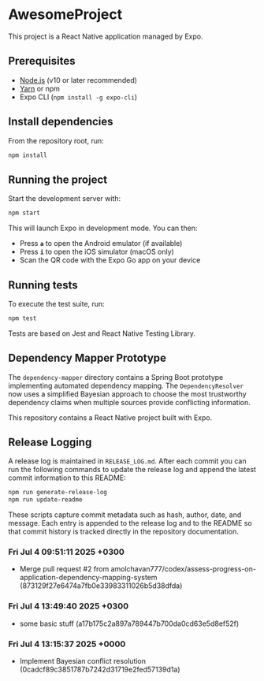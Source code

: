# AwesomeProject


This project is a React Native application managed by Expo.

## Prerequisites

- [Node.js](https://nodejs.org/) (v10 or later recommended)
- [Yarn](https://yarnpkg.com/) or npm
- Expo CLI (`npm install -g expo-cli`)

## Install dependencies

From the repository root, run:

```bash
npm install
```

## Running the project

Start the development server with:

```bash
npm start
```

This will launch Expo in development mode. You can then:

- Press **`a`** to open the Android emulator (if available)
- Press **`i`** to open the iOS simulator (macOS only)
- Scan the QR code with the Expo Go app on your device

## Running tests

To execute the test suite, run:

```bash
npm test
```

Tests are based on Jest and React Native Testing Library.

## Dependency Mapper Prototype

The `dependency-mapper` directory contains a Spring Boot prototype implementing
automated dependency mapping. The `DependencyResolver` now uses a simplified
Bayesian approach to choose the most trustworthy dependency claims when multiple
sources provide conflicting information.

This repository contains a React Native project built with Expo.

## Release Logging

A release log is maintained in `RELEASE_LOG.md`. After each commit you can run the following commands to update the release log and append the latest commit information to this README:

```bash
npm run generate-release-log
npm run update-readme
```

These scripts capture commit metadata such as hash, author, date, and message. Each entry is appended to the release log and to the README so that commit history is tracked directly in the repository documentation.

### Fri Jul 4 09:51:11 2025 +0300
- Merge pull request #2 from amolchavan777/codex/assess-progress-on-application-dependency-mapping-system (873129f27e6474a7fb0e33983311026b5d38dfda)


### Fri Jul 4 13:49:40 2025 +0300
- some basic stuff (a17b175c2a897a789447b700da0cd63e5d8ef52f)

### Fri Jul 4 13:15:37 2025 +0000
- Implement Bayesian conflict resolution (0cadcf89c3851787b7242d31719e2fed57139d1a)
